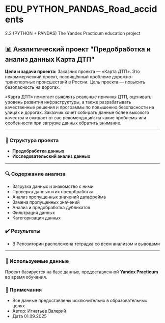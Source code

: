 # EDU_PYTHON_PANDAS_Road_accidents
2.2 (PYTHON + PANDAS) The Yandex Practicum education project


## 📊  Аналитический проект "Предобработка и анализ данных Карта ДТП"

**Цели и задачи проекта:**
Заказчик проекта — «Карта ДТП». Это некоммерческий проект, посвящённый проблеме дорожно-транспортных происшествий в России. Цель проекта — повысить безопасность на дорогах.

«Карта ДТП» помогает выявлять реальные причины ДТП, оценивать уровень развития инфраструктуры, а также разрабатывать качественные решения и программы по повышению безопасности на улицах и дорогах. Заказчик хочет собирать данные более высокого качества и ожидает от вас рекомендаций: на какие проблемы или особенности при загрузке данных обратить внимание.

---

### 📁 Структура проекта

* **Предобработка данных**
* **Исследовательский анализ данных**


---

### 🔍 Содержание анализа
* Загрузка данных и знакомство с ними
* Проверка данных и их предобработка
* Анализ пропущенных значений датафрейма
* Замена пропущенных значений
* Анализ и предобработка дубликатов
* Фильтрация данных
* Категоризация данных

### ✔️ Результаты
* В Репозитории расположена тетрадка со всем анализом и выводами

---

### 📁 Используемые данные

Проект базируется на базе данных, предоставленной **Yandex Practicum** во время обучения.

### 📝 Примечания

* Все данные предоставлены исключительно в образовательных целях
* Автор: Игнатьев Валерий
* Дата 01.09.2025
